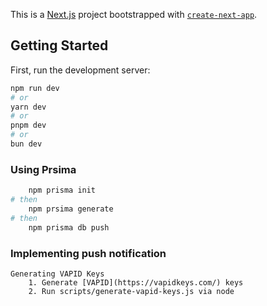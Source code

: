 This is a [Next.js](https://nextjs.org/) project bootstrapped with [`create-next-app`](https://github.com/vercel/next.js/tree/canary/packages/create-next-app).

## Getting Started

First, run the development server:

```bash
npm run dev
# or
yarn dev
# or
pnpm dev
# or
bun dev
```


### Using Prsima

``` bash
    npm prisma init
# then 
    npm prsima generate
# then 
    npm prisma db push
```

### Implementing push notification
    Generating VAPID Keys
        1. Generate [VAPID](https://vapidkeys.com/) keys
        2. Run scripts/generate-vapid-keys.js via node
